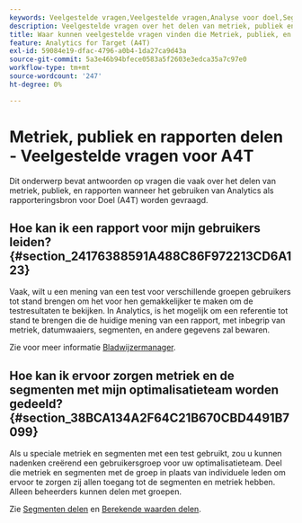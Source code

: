 ```yaml
---
keywords: Veelgestelde vragen,Veelgestelde vragen,Analyse voor doel,Segmenten,A4T,Rapporten delen
description: Veelgestelde vragen over het delen van metriek, publiek en rapporten zoeken wanneer het gebruiken van Analytics voor [!DNL Target] (A4T). Met A4T kunt u Analytische rapporten gebruiken voor Adobe [!DNL Target] activiteiten.
title: Waar kunnen veelgestelde vragen vinden die Metriek, publiek, en Rapporten in A4T delen?
feature: Analytics for Target (A4T)
exl-id: 59084e19-dfac-4796-a0b4-1da27ca9d43a
source-git-commit: 5a3e46b94bfece0583a5f2603e3edca35a7c97e0
workflow-type: tm+mt
source-wordcount: '247'
ht-degree: 0%

---
```


# Metriek, publiek en rapporten delen - Veelgestelde vragen voor A4T

Dit onderwerp bevat antwoorden op vragen die vaak over het delen van metriek, publiek, en rapporten wanneer het gebruiken van Analytics als rapporteringsbron voor Doel (A4T) worden gevraagd.

## Hoe kan ik een rapport voor mijn gebruikers leiden? {#section_24176388591A488C86F972213CD6A123}

Vaak, wilt u een mening van een test voor verschillende groepen gebruikers tot stand brengen om het voor hen gemakkelijker te maken om de testresultaten te bekijken. In Analytics, is het mogelijk om een referentie tot stand te brengen die de huidige mening van een rapport, met inbegrip van metriek, datumwaaiers, segmenten, en andere gegevens zal bewaren.

Zie voor meer informatie [Bladwijzermanager](https://experienceleague.adobe.com/docs/analytics/analyze/reports-analytics/bookmarks.html).

## Hoe kan ik ervoor zorgen metriek en de segmenten met mijn optimalisatieteam worden gedeeld? {#section_38BCA134A2F64C21B670CBD4491B7099}

Als u speciale metriek en segmenten met een test gebruikt, zou u kunnen nadenken creërend een gebruikersgroep voor uw optimalisatieteam. Deel die metriek en segmenten met de groep in plaats van individuele leden om ervoor te zorgen zij allen toegang tot de segmenten en metriek hebben. Alleen beheerders kunnen delen met groepen.

Zie [Segmenten delen](https://experienceleague.adobe.com/docs/analytics/components/segmentation/segmentation-workflow/t-seg-share.html) en [Berekende waarden delen](https://experienceleague.adobe.com/docs/analytics/components/calculated-metrics/calcmetric-workflow/cm-sharing.html).
